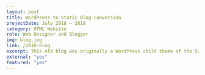 ```yaml
---
layout: post
title: WordPress to Static Blog Conversion
projectDate: July 2018 – 2019
category: HTML Website
role: Web Designer and Blogger
img: blog.jpg
link: /2018-blog
excerpt: This old blog was originally a WordPress child theme of the Savona theme by Optima Themes, but I recreated the entire website from scratch into a static website generated with Jekyll and made a few modifications. I no longer use this blog, but it was an ambitious project that showed me I enjoy developing websites more than writing blog posts!
external: "yes"
featured: "yes"
---
```

